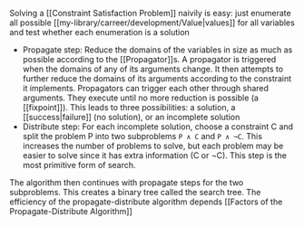 Solving a [[Constraint Satisfaction Problem]] naivily is easy: just enumerate all possible [[my-library/carreer/development/Value|values]] for all variables and test whether each enumeration is a solution

- Propagate step: Reduce the domains of the variables in size as much as possible according to the [[Propagator]]s. A propagator is triggered when the domains of any of its arguments change. It then attempts to further reduce the domains of its arguments according to the constraint it implements. Propagators can trigger each other through shared arguments. They execute until no more reduction is possible (a [[fixpoint]]). This leads to three possibilities: a solution, a [[success|failure]] (no solution), or an incomplete solution
- Distribute step: For each incomplete solution, choose a constraint C and split the problem P into two subproblems `P ∧ C` and `P ∧ ¬C`. This increases the number of problems to solve, but each problem may be easier to solve since it has extra information (C or ¬C). This step is the most primitive form of search.

The algorithm then continues with propagate steps for the two subproblems. This creates a binary tree called the search tree. The efficiency of the propagate-distribute algorithm depends [[Factors of the Propagate-Distribute Algorithm]]
